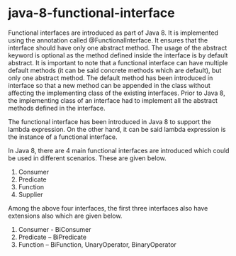 # java-8-functional-interface

Functional interfaces are introduced as part of Java 8. It is implemented using the annotation called @FunctionalInterface. It ensures that the interface should have only one abstract method. The usage of the abstract keyword is optional as the method defined inside the interface is by default abstract. It is important to note that a functional interface can have multiple default methods (it can be said concrete methods which are default), but only one abstract method. The default method has been introduced in interface so that a new method can be appended in the class without affecting the implementing class of the existing interfaces. Prior to Java 8, the implementing class of an interface had to implement all the abstract methods defined in the interface.

The functional interface has been introduced in Java 8 to support the lambda expression. On the other hand, it can be said lambda expression is the instance of a functional interface.


In Java 8, there are 4 main functional interfaces are introduced which could be used in different scenarios. These are given below.

<ol>
  <li>Consumer</li>
<li>Predicate</li>
<li>Function</li>
<li>Supplier</li>
 </ol>

Among the above four interfaces, the first three interfaces also have extensions also which are given below.

<ol>
  <li>Consumer - BiConsumer</li>
  <li>Predicate – BiPredicate</li>
<li>Function – BiFunction, UnaryOperator, BinaryOperator</li>
  </ol>
